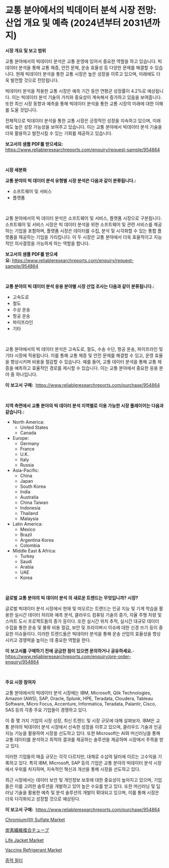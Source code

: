 <p><h1>교통 분야에서의 빅데이터 분석 시장 전망: 산업 개요 및 예측 (2024년부터 2031년까지)</h1></p><p><strong>시장 개요 및 보고 범위</strong></p>
<p><p>교통 분야에서의 빅데이터 분석은 교통 운영에 있어서 중요한 역할을 하고 있습니다. 빅데이터 분석을 통해 교통 체증, 안전 문제, 운송 효율성 등 다양한 문제를 해결할 수 있습니다. 현재 빅데이터 분석을 통한 교통 시장은 높은 성장을 이루고 있으며, 미래에도 더욱 발전할 것으로 전망됩니다. </p><p>빅데이터 분석을 적용한 교통 시장은 예측 기간 동안 연평균 성장률이 4.2%로 예상됩니다. 이는 빅데이터 분석 기술의 가치와 중요성이 계속해서 증가하고 있음을 보여줍니다. 또한 최신 시장 동향과 예측을 통해 빅데이터 분석을 통한 교통 시장의 미래에 대한 이해를 도울 것입니다. </p><p>전체적으로 빅데이터 분석을 통한 교통 시장은 긍정적인 성장을 지속하고 있으며, 미래에도 높은 성장 가능성을 보여주고 있습니다. 이는 교통 분야에서 빅데이터 분석 기술을 더욱 활용하고 발전시킬 수 있는 기회를 제공하고 있습니다.</p></p>
<p><strong>보고서의 샘플 PDF를 받으세요:</strong> <a href="https://www.reliableresearchreports.com/enquiry/request-sample/954864">https://www.reliableresearchreports.com/enquiry/request-sample/954864</a></p>
<p>&nbsp;</p>
<p><strong>시장 세분화</strong></p>
<p><strong>교통 분야의 빅 데이터 분석 유형별 시장 분석은 다음과 같이 분류됩니다.:</strong></p>
<p><ul><li>소프트웨어 및 서비스</li><li>플랫폼</li></ul></p>
<p>&nbsp;</p>
<p><p>교통 분야에서의 빅 데이터 분석은 소프트웨어 및 서비스, 플랫폼 시장으로 구분됩니다. 소프트웨어 및 서비스 시장은 빅 데이터 분석을 위한 소프트웨어 및 관련 서비스를 제공하는 기업을 포함하며, 플랫폼 시장은 데이터를 수집, 분석 및 시각화할 수 있는 통합 플랫폼을 제공하는 기업을 가리킵니다. 이 두 시장은 교통 분야에서 더욱 효율적이고 지능적인 의사결정을 가능하게 하는 역할을 합니다.</p></p>
<p><strong>보고서의 샘플 PDF를 받으세요:</strong>&nbsp;<a href="https://www.reliableresearchreports.com/enquiry/request-sample/954864">https://www.reliableresearchreports.com/enquiry/request-sample/954864</a></p>
<p>&nbsp;</p>
<p><strong> 교통 분야의 빅 데이터 분석 응용 분야별 시장 산업 조사는 다음과 같이 분류됩니다.:</strong></p>
<p><ul><li>고속도로</li><li>철도</li><li>수상 운송</li><li>항공 운송</li><li>파이프라인</li><li>기타</li></ul></p>
<p>&nbsp;</p>
<p><p>교통 분야에서의 빅 데이터 분석은 고속도로, 철도, 수송 수단, 항공 운송, 파이프라인 및 기타 시장에 적용됩니다. 이를 통해 교통 체증 및 안전 문제를 해결할 수 있고, 운영 효율을 향상시키며 비용을 절감할 수 있습니다. 예를 들어, 교통 데이터 분석을 통해 교통 체증을 예측하고 효율적인 경로를 제시할 수 있습니다. 이는 교통 분야에서 중요한 응용 분야 중 하나입니다.</p></p>
<p><strong>이 보고서 구매:</strong>&nbsp; <a href="https://www.reliableresearchreports.com/purchase/954864">https://www.reliableresearchreports.com/purchase/954864</a></p>
<p>&nbsp;</p>
<p><strong>지역 측면에서 교통 분야의 빅 데이터 분석 지역별로 이용 가능한 시장 플레이어는 다음과 같습니다.:</strong></p>
<p><ul>
    <li>
        North America:
        <ul>
            <li>United States</li>
            <li>Canada</li>
        </ul>
    </li>
    <li>
        Europe:
        <ul>
            <li>Germany</li>
            <li>France</li>
            <li>U.K.</li>
            <li>Italy</li>
            <li>Russia</li>
        </ul>
    </li>
    <li>
        Asia-Pacific:
        <ul>
            <li>China</li>
            <li>Japan</li>
            <li>South Korea</li>
            <li>India</li>
            <li>Australia</li>
            <li>China Taiwan</li>
            <li>Indonesia</li>
            <li>Thailand</li>
            <li>Malaysia</li>
        </ul>
    </li>
    <li>
        Latin America:
        <ul>
            <li>Mexico</li>
            <li>Brazil</li>
            <li>Argentina Korea</li>
            <li>Colombia</li>
        </ul>
    </li>
    <li>
        Middle East & Africa:
        <ul>
            <li>Turkey</li>
            <li>Saudi</li>
            <li>Arabia</li>
            <li>UAE</li>
            <li>Korea</li>
        </ul>
    </li>
    </ul></p>
<p>&nbsp;</p>
<p><strong>글로벌 교통 분야의 빅 데이터 분석 의 새로운 트렌드는 무엇입니까? 시장?</strong></p>
<p><p>글로벌 빅데이터 분석 시장에서 현재 및 떠오르는 트렌드는 인공 지능 및 기계 학습을 활용한 실시간 데이터 처리와 예측 분석, 클라우드 컴퓨팅 기술의 증가, 자율 주행 차량 및 스마트 도시 프로젝트들의 증가 등이다. 또한 실시간 위치 추적, 실시간 대규모 데이터 수집을 통한 운송 및 물류 비용 절감, 보안 및 프라이버시 이슈에 대한 신경 쓰기 등이 중요한 이슈들이다. 이러한 트렌드들은 빅데이터 분석을 통해 운송 산업의 효율성을 향상시키고 경쟁력을 높이는 데 중요한 역할을 한다.</p></p>
<p><strong>이 보고서를 구매하기 전에 궁금한 점이 있으면 문의하거나 공유하세요.</strong>- <a href="https://www.reliableresearchreports.com/enquiry/pre-order-enquiry/954864">https://www.reliableresearchreports.com/enquiry/pre-order-enquiry/954864</a></p>
<p>&nbsp;</p>
<p><strong>주요 시장 참여자</strong></p>
<p><p>교통 분야에서의 빅데이터 분석 시장에는 IBM, Microsoft, Qlik Technologies, Amazon (AWS), SAP, Oracle, Splunk, HPE, Teradata, Cloudera, Tableau Software, Micro Focus, Accenture, Informatica, Teradata, Palantir, Cisco, SAS 등의 각종 주요 기업들이 경쟁하고 있다. </p><p>이 중 몇 가지 기업의 시장 성장, 최신 트렌드 및 시장 규모에 대해 살펴보자. IBM은 교통 분야의 빅데이터 분석 시장에서 신속한 성장을 이루고 있으며, 클라우드 기술과 인공지능 기능을 활용하여 시장을 선도하고 있다. 또한 Microsoft는 AI와 머신러닝을 통해 교통 데이터를 분석하고 최적의 결과를 제공하는 솔루션을 제공하며 시장에서 주목을 받고 있다. </p><p>이러한 기업들의 매출 규모는 각각 다르지만, 대체로 수십억 달러에 이르는 고수익을 기록하고 있다. 특히 IBM, Microsoft, SAP 등의 기업은 교통 분야의 빅데이터 분석 시장에서 우위를 차지하며, 지속적인 혁신과 개선을 통해 시장을 선도하고 있다.</p><p>최근 시장에서는 데이터 보안 및 개인정보 보호에 대한 중요성이 높아지고 있으며, 기업들은 이를 고려한 솔루션을 개발하고 있어 높은 수요를 받고 있다. 또한 머신러닝 및 딥러닝 기술을 활용한 예측 및 분석 솔루션의 개발이 확대되고 있으며, 이를 통해 시장은 더욱 다각화되고 성장할 것으로 예상된다.</p></p>
<p><strong>이 보고서 구매:</strong>&nbsp;&nbsp;<a href="https://www.reliableresearchreports.com/purchase/954864">https://www.reliableresearchreports.com/purchase/954864</a></p>
<p><p><a href="https://github.com/prosalinda88/Market-Research-Report-List-3/blob/main/chromiumiii-sulfate-market.md">Chromium(III) Sulfate Market</a></p><p><a href="https://medium.com/@minnieebert2827/%E3%82%AB%E3%83%BC%E3%83%9C%E3%83%B3%E3%83%95%E3%82%A1%E3%82%A4%E3%83%90%E3%83%BC%E3%82%B3%E3%83%B3%E3%83%9D%E3%82%B8%E3%83%83%E3%83%88%E3%83%81%E3%83%A5%E3%83%BC%E3%83%96%E5%B8%82%E5%A0%B4%E3%81%AE%E8%A6%8F%E6%A8%A1-cagr-%E3%83%88%E3%83%AC%E3%83%B3%E3%83%892024-2030-4d239a5162eb">炭素繊維複合チューブ</a></p><p><a href="https://view.publitas.com/reportprime-1/life-jacket-market-with-the-goal-of-estimating-the-market-size-and-future-growth-potential-of-various-market-segments-based-on-component-applications-end-user-and-region/">Life Jacket Market</a></p><p><a href="https://issuu.com/reportprime-2/docs/vaccine-refrigerant-market-size-2030.pptx">Vaccine Refrigerant Market</a></p><p><a href="https://medium.com/@jerrodhilll68/%EC%A4%91%EB%A0%A5-%ED%95%84%ED%84%B0-%EC%8B%9C%EC%9E%A5-%EA%B7%9C%EB%AA%A8-%EC%8B%9C%EC%9E%A5-%EC%A0%84%EB%A7%9D-%EB%B0%8F-%EC%8B%9C%EC%9E%A5-%EC%98%88%EC%B8%A1-2024%EB%85%84%EB%B6%80%ED%84%B0-2031%EB%85%84%EA%B9%8C%EC%A7%80-1e163e88c147">중력 필터</a></p></p>
